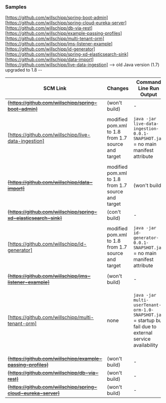 ### Samples

[https://github.com/willschipp/spring-boot-admin]
[https://github.com/willschipp/spring-cloud-eureka-server] 
[https://github.com/willschipp/db-via-rest]
[https://github.com/willschipp/example-passing-profiles]
[https://github.com/willschipp/multi-tenant-orm]
[https://github.com/willschipp/jms-listener-example]
[https://github.com/willschipp/id-generator]
[https://github.com/willschipp/spring-xd-elasticsearch-sink]
[https://github.com/willschipp/data-import]
[https://github.com/willschipp/live-data-ingestion] --> old Java version (1.7) upgraded to 1.8 --


| SCM Link | Changes | Command Line Run Output | Container Build Output | Docker Run Output | Deployment Output |
|----------|---------|-------------------------|------------------------|-------------------|-------------------|
| ~~[https://github.com/willschipp/spring-boot-admin]~~ | (won't build) | - | - | - | -|
| [https://github.com/willschipp/live-data-ingestion] | modified pom.xml to 1.8 from 1.7 source and target | `java -jar live-data-ingestion-0.0.1-SNAPSHOT.jar` = no main manifest attribute | Success | `docker run --name quick -p 8080:8080 -d quick` = no main manifest attribute | - |
|~~[https://github.com/willschipp/data-import]~~| modified pom.xml to 1.8 from 1.7 source and target | (won't build) | - | - | - |
|~~[https://github.com/willschipp/spring-xd-elasticsearch-sink]~~ | (con't build) | - | - | - | - |
| [https://github.com/willschipp/id-generator] | modified pom.xml to 1.8 from 1.7 source and target | `java -jar id-generator-0.0.1-SNAPSHOT.jar` = no main manifest attribute | Success | `docker run --name quick -p 8080:8080 -d quick` = no main manifest attribute | - |
| ~~[https://github.com/willschipp/jms-listener-example]~~ | (won't build) | - | - | - | - |
| [https://github.com/willschipp/multi-tenant-orm] | none | `java -jar multi-userTenant-orm-1.0-SNAPSHOT.jar` = startup but fail due to external service availability | Success | `docker run --name quick -p 8080:8080 -d quick` = startup but fail due to external service availability | - |
| ~~[https://github.com/willschipp/example-passing-profiles]~~ | (won't build) | - | - | - | - |
| ~~[https://github.com/willschipp/db-via-rest]~~ | (won't build) | - | - | - | - |
| ~~[https://github.com/willschipp/spring-cloud-eureka-server]~~  | (won't build) | - | - | - | - |